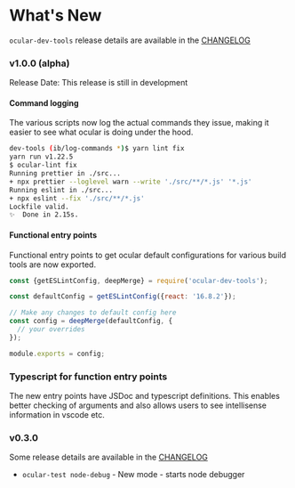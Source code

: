 # What's New

`ocular-dev-tools` release details are available in the [CHANGELOG](https://github.com/uber-web/ocular/blob/master/modules/dev-tools/CHANGELOG.md)

### v1.0.0 (alpha)

Release Date: This release is still in development

#### Command logging

The various scripts now log the actual commands they issue, making it easier
to see what ocular is doing under the hood.

```sh
dev-tools (ib/log-commands *)$ yarn lint fix
yarn run v1.22.5
$ ocular-lint fix
Running prettier in ./src...
+ npx prettier --loglevel warn --write './src/**/*.js' '*.js'
Running eslint in ./src...
+ npx eslint --fix './src/**/*.js'
Lockfile valid.
✨  Done in 2.15s.
```

#### **Functional entry points**

Functional entry points to get ocular default configurations for various build tools are now exported.

```js
const {getESLintConfig, deepMerge} = require('ocular-dev-tools');

const defaultConfig = getESLintConfig({react: '16.8.2'});

// Make any changes to default config here
const config = deepMerge(defaultConfig, {
  // your overrides
});

module.exports = config;
```

### **Typescript for function entry points**

The new entry points have JSDoc and typescript definitions. This enables
better checking of arguments and also allows users to see intellisense
information in vscode etc.


### v0.3.0

Some release details are available in the [CHANGELOG](https://github.com/uber-web/ocular/blob/master/modules/dev-tools/CHANGELOG.md)

- `ocular-test node-debug` - New mode - starts node debugger
